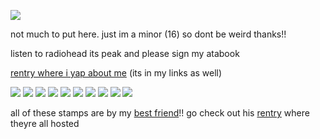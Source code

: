 ![](https://komarev.com/ghpvc/?username=caninepoetry&color=4ab9bd&label=⚔️)

not much to put here. just im a minor (16) so dont be weird thanks!!

listen to radiohead its peak and please sign my atabook

[rentry where i yap about me](https://rentry.co/weepinghound) (its in my links as well)

![](https://i.postimg.cc/V6HKHW3p/inosuke-stamp-1.gif) ![](https://i.postimg.cc/fyt840sL/inosuke-stamp-2.gif) ![](https://i.postimg.cc/QC20jxNq/inosuke-s-ultimate-stamp.gif) ![](https://i.postimg.cc/TwPk94Hn/inosuke-gakuen-stamp.gif) ![](https://i.postimg.cc/DZPHwcnW/inosuke-s-flexibility-stamp.gif) ![](https://i.postimg.cc/5NT2W8g5/inosuke-has-your-address-stamp.gif) ![](https://i.postimg.cc/nV13WkH5/inosuke-breaking-through-a-window-stamp.gif) ![](https://i.postimg.cc/vZWR4TKk/evil-autism-inosuke-stamp-1.png) ![](https://i.postimg.cc/yNQSCQv1/tanjiro-and-inosuke-duo-stamp.gif) ![](https://i.postimg.cc/TY7vQ8Yw/kyojuro-s-ultimate-stamp.gif) 

all of these stamps are by my [best friend](https://github.com/snares-of-derecho)!! go check out his [rentry](https://rentry.co/penance-cant-absolve-your-sin) where theyre all hosted

